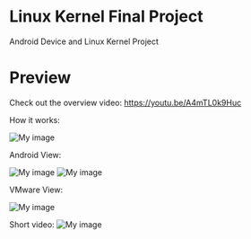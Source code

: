 # Linux Kernel Final Project 
Android Device and Linux Kernel Project

# Preview

Check out the overview video: https://youtu.be/A4mTL0k9Huc

How it works:

![My image](http://i65.tinypic.com/5njac9.png)

Android View:

![My image](http://i68.tinypic.com/1oanvl.png)
![My image](http://i64.tinypic.com/ixboeq.png)

VMware View:

![My image](http://i64.tinypic.com/wa1zxz.png)

Short video: 
![My image](https://media.giphy.com/media/UL3gUedUxW7uw/giphy.gif)



